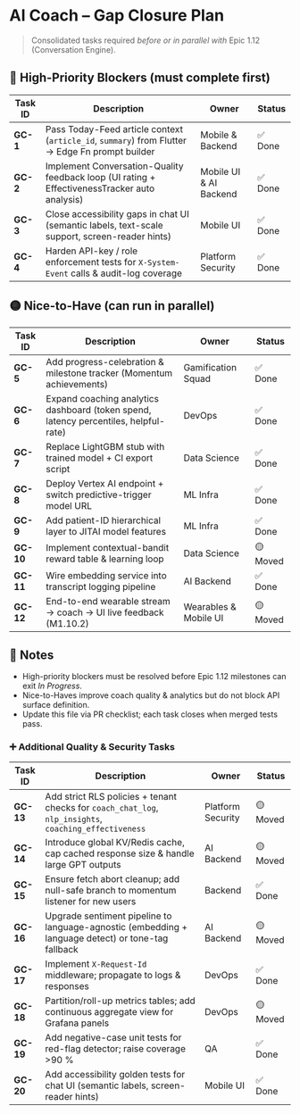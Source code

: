 # AI Coach – Gap Closure Plan

> Consolidated tasks required _before or in parallel with_ Epic 1.12
> (Conversation Engine).

## 🔴 High-Priority Blockers (must complete first)

| Task ID  | Description                                                                                     | Owner                  | Status     |
| -------- | ----------------------------------------------------------------------------------------------- | ---------------------- | ---------- |
| **GC-1** | Pass Today-Feed article context (`article_id`, `summary`) from Flutter → Edge Fn prompt builder | Mobile & Backend       | ✅ Done    |
| **GC-2** | Implement Conversation-Quality feedback loop (UI rating + EffectivenessTracker auto analysis)   | Mobile UI & AI Backend | ✅ Done    |
| **GC-3** | Close accessibility gaps in chat UI (semantic labels, text-scale support, screen-reader hints)  | Mobile UI              | ✅ Done    |
| **GC-4** | Harden API-key / role enforcement tests for `X-System-Event` calls & audit-log coverage         | Platform Security      | ✅ Done    |

## 🟡 Nice-to-Have (can run in parallel)

| Task ID   | Description                                                                          | Owner                 | Status   |
| --------- | ------------------------------------------------------------------------------------ | --------------------- | -------- |
| **GC-5**  | Add progress-celebration & milestone tracker (Momentum achievements)                 | Gamification Squad    | ✅ Done  |
| **GC-6**  | Expand coaching analytics dashboard (token spend, latency percentiles, helpful-rate) | DevOps                | ✅ Done  |
| **GC-7**  | Replace LightGBM stub with trained model + CI export script                          | Data Science          | ✅ Done  |
| **GC-8**  | Deploy Vertex AI endpoint + switch predictive-trigger model URL                      | ML Infra              | ✅ Done  |
| **GC-9**  | Add patient-ID hierarchical layer to JITAI model features                            | ML Infra              | ✅ Done  |
| **GC-10** | Implement contextual-bandit reward table & learning loop                             | Data Science          | 🟡 Moved |
| **GC-11** | Wire embedding service into transcript logging pipeline                              | AI Backend            | ✅ Done  |
| **GC-12** | End-to-end wearable stream → coach → UI live feedback (M1.10.2)                      | Wearables & Mobile UI | 🟡 Moved |

## 📝 Notes

- High-priority blockers must be resolved before Epic 1.12 milestones can exit
  _In Progress_.
- Nice-to-Haves improve coach quality & analytics but do not block API surface
  definition.
- Update this file via PR checklist; each task closes when merged tests pass.

### ➕ Additional Quality & Security Tasks

| Task ID   | Description                                                                                            | Owner             | Status   |
| --------- | ------------------------------------------------------------------------------------------------------ | ----------------- | -------- |
| **GC-13** | Add strict RLS policies + tenant checks for `coach_chat_log`, `nlp_insights`, `coaching_effectiveness` | Platform Security | 🟡 Moved |
| **GC-14** | Introduce global KV/Redis cache, cap cached response size & handle large GPT outputs                   | AI Backend        | 🟡 Moved |
| **GC-15** | Ensure fetch abort cleanup; add null-safe branch to momentum listener for new users                    | Backend           | ✅ Done  |
| **GC-16** | Upgrade sentiment pipeline to language-agnostic (embedding + language detect) or tone-tag fallback     | AI Backend        | 🟡 Moved |
| **GC-17** | Implement `X-Request-Id` middleware; propagate to logs & responses                                     | DevOps            | ✅ Done  |
| **GC-18** | Partition/roll-up metrics tables; add continuous aggregate view for Grafana panels                     | DevOps            | 🟡 Moved |
| **GC-19** | Add negative-case unit tests for red-flag detector; raise coverage >90 %                               | QA                | ✅ Done  |
| **GC-20** | Add accessibility golden tests for chat UI (semantic labels, screen-reader hints)                      | Mobile UI         | ✅ Done  |
